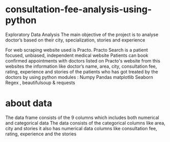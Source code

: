 # consultation-fee-analysis-using-python

Exploratory Data Analysis
The main objective of the project is to analyse   doctor’s based on their city, specialization, stories and experience


For web scraping website used is Practo.
Practo Search is a patient focused, unbiased, independent medical website  Patients can book confirmed appointments with doctors listed on Practo's website from this websites the information like doctor’s name, area, city, consultation fee, rating, experience and stories of the patients who has got treated by the doctors by using python modules :
Numpy
Pandas
matplotlib
Seaborn
Regex , beautifulsoup & requests
# about data
The data frame consists of the 9 columns which includes both numerical and categorical data
The data consists of the categorical columns  like area, city and stories
 it also has  numerical data columns like consultation fee, rating, experience and the stories

